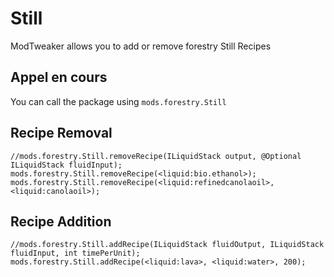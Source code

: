 # Still

ModTweaker allows you to add or remove forestry Still Recipes

## Appel en cours

You can call the package using `mods.forestry.Still`

## Recipe Removal

```zenscript
//mods.forestry.Still.removeRecipe(ILiquidStack output, @Optional ILiquidStack fluidInput);
mods.forestry.Still.removeRecipe(<liquid:bio.ethanol>);
mods.forestry.Still.removeRecipe(<liquid:refinedcanolaoil>,<liquid:canolaoil>);
```

## Recipe Addition

```zenscript
//mods.forestry.Still.addRecipe(ILiquidStack fluidOutput, ILiquidStack fluidInput, int timePerUnit);
mods.forestry.Still.addRecipe(<liquid:lava>, <liquid:water>, 200);
```